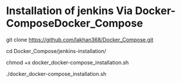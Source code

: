 # Installation of jenkins Via Docker-ComposeDocker_Compose

git clone https://github.com/lakhan368/Docker_Compose.git

cd Docker_Compose/jenkins-installation/

chmod +x docker_docker-compose_installation.sh

./docker_docker-compose_installation.sh


